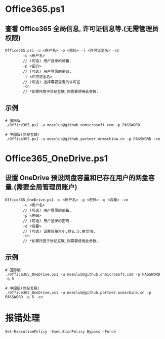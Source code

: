 # Office365.ps1
## 查看 Office365 全局信息, 许可证信息等.(无需管理员权限)
```
Office365.ps1 -u <用户名> -p <密码> -l <许可证全名> -cn
        -u <用户名>
        // (可选) 用户登录的邮箱.
        -p <密码>
        // (可选) 用户登录的密码.
        -l <许可证全名>
        // (可选) 选择需要查看的许可证
        -cn 
        // *如果托管于世纪互联,则需要使用此参数.
```

## 示例
```
# 国际版
./Office365.ps1 -u moeclub@github.onmicrosoft.com -p PASSWORD

# 中国版(世纪互联)
./Office365.ps1 -u moeclub@github.partner.onmschina.cn -p PASSWORD -cn
```

# Office365_OneDrive.ps1
## 设置 OneDrive 预设网盘容量和已存在用户的网盘容量.(需要全局管理员账户)
```
Office365_OneDrive.ps1 -u <用户名> -p <密码> -q <容量> -cn
        -u <用户名>
        // (可选) 用户登录的邮箱.
        -p <密码>
        // (可选) 用户登录的密码.
        -q <容量>
        // (可选) 设置容量大小,默认:5,单位TB.
        -cn 
        // *如果托管于世纪互联,则需要使用此参数.
```

## 示例
```
# 国际版
./Office365_OneDrive.ps1 -u moeclub@github.onmicrosoft.com -p PASSWORD -q 5

# 中国版(世纪互联)
./Office365_OneDrive.ps1 -u moeclub@github.partner.onmschina.cn -p PASSWORD -q 5 -cn
```

# 报错处理
```
Set-ExecutionPolicy -ExecutionPolicy Bypass -Force
```

